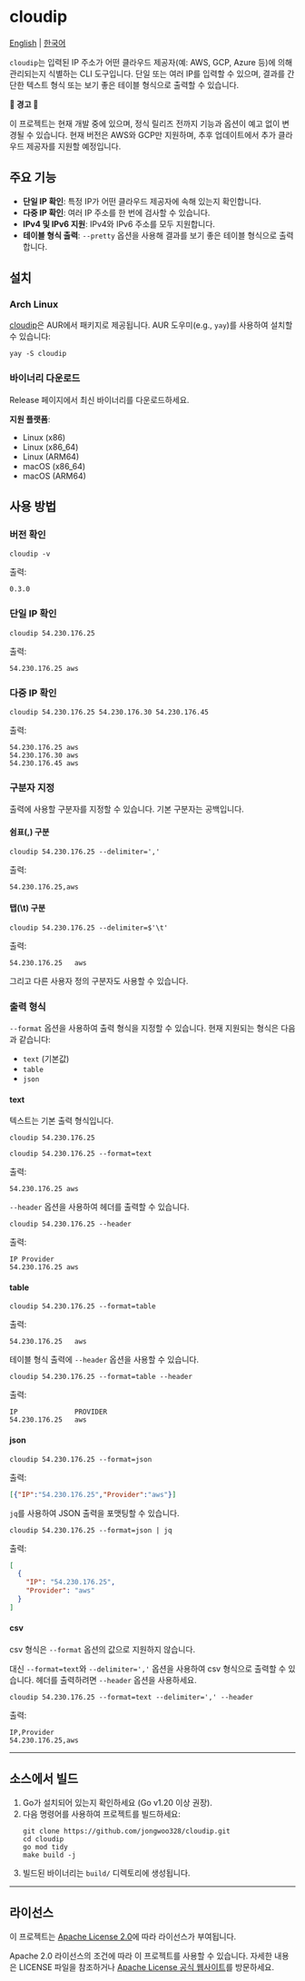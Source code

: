 # cloudip

[English](../README.md) | [한국어](./README_ko.md)

`cloudip`는 입력된 IP 주소가 어떤 클라우드 제공자(예: AWS, GCP, Azure 등)에 의해 관리되는지 식별하는 CLI 도구입니다. 단일 또는 여러 IP를 입력할 수 있으며, 결과를 간단한 텍스트 형식 또는 보기 좋은 테이블 형식으로 출력할 수 있습니다.

**🚨 경고 🚨**

이 프로젝트는 현재 개발 중에 있으며, 정식 릴리즈 전까지 기능과 옵션이 예고 없이 변경될 수 있습니다. 현재 버전은 AWS와 GCP만 지원하며, 추후 업데이트에서 추가 클라우드 제공자를 지원할 예정입니다.


## 주요 기능
- **단일 IP 확인**: 특정 IP가 어떤 클라우드 제공자에 속해 있는지 확인합니다.
- **다중 IP 확인**: 여러 IP 주소를 한 번에 검사할 수 있습니다.
- **IPv4 및 IPv6 지원**: IPv4와 IPv6 주소를 모두 지원합니다.
- **테이블 형식 출력**: `--pretty` 옵션을 사용해 결과를 보기 좋은 테이블 형식으로 출력합니다.


## 설치
### Arch Linux
[cloudip](https://aur.archlinux.org/packages/cloudip)은 AUR에서 패키지로 제공됩니다.
AUR 도우미(e.g., `yay`)를 사용하여 설치할 수 있습니다:
```shell
yay -S cloudip
```

### 바이너리 다운로드
Release 페이지에서 최신 바이너리를 다운로드하세요.

**지원 플랫폼**:
- Linux (x86)
- Linux (x86_64)
- Linux (ARM64)
- macOS (x86_64)
- macOS (ARM64)


## 사용 방법
### 버전 확인
```shell
cloudip -v
```
출력:
```
0.3.0
```

### 단일 IP 확인
```shell
cloudip 54.230.176.25
```
출력:
```
54.230.176.25 aws
```

### 다중 IP 확인
```shell
cloudip 54.230.176.25 54.230.176.30 54.230.176.45
```
출력:
```
54.230.176.25 aws
54.230.176.30 aws
54.230.176.45 aws
```

### 구분자 지정
출력에 사용할 구분자를 지정할 수 있습니다. 기본 구분자는 공백입니다.
#### 쉼표(,) 구분
```shell
cloudip 54.230.176.25 --delimiter=','
```
출력:
```
54.230.176.25,aws
```

#### 탭(\t) 구분
```shell
cloudip 54.230.176.25 --delimiter=$'\t'
```
출력:
```
54.230.176.25   aws
```
그리고 다른 사용자 정의 구분자도 사용할 수 있습니다.

### 출력 형식
`--format` 옵션을 사용하여 출력 형식을 지정할 수 있습니다. 현재 지원되는 형식은 다음과 같습니다:
- `text` (기본값)
- `table`
- `json`

#### text
텍스트는 기본 출력 형식입니다.
```shell
cloudip 54.230.176.25
```
```shell
cloudip 54.230.176.25 --format=text
```
출력:
```
54.230.176.25 aws
```
`--header` 옵션을 사용하여 헤더를 출력할 수 있습니다.
```shell
cloudip 54.230.176.25 --header
```
출력:
```
IP Provider
54.230.176.25 aws
```

#### table
```shell
cloudip 54.230.176.25 --format=table
```
출력:
```
54.230.176.25   aws
```
테이블 형식 출력에 `--header` 옵션을 사용할 수 있습니다.
```shell
cloudip 54.230.176.25 --format=table --header
```
출력:
```
IP              PROVIDER 
54.230.176.25   aws
```

#### json
```shell
cloudip 54.230.176.25 --format=json
```
출력:
```json
[{"IP":"54.230.176.25","Provider":"aws"}]
```
`jq`를 사용하여 JSON 출력을 포맷팅할 수 있습니다.
```shell
cloudip 54.230.176.25 --format=json | jq
```
출력:
```json
[
  {
    "IP": "54.230.176.25",
    "Provider": "aws"
  }
]
```

#### csv
csv 형식은 `--format` 옵션의 값으로 지원하지 않습니다.

대신 `--format=text`와 `--delimiter=','` 옵션을 사용하여 csv 형식으로 출력할 수 있습니다.
헤더를 출력하려면 `--header` 옵션을 사용하세요.
```shell
cloudip 54.230.176.25 --format=text --delimiter=',' --header
```
출력:
```
IP,Provider
54.230.176.25,aws
```

---

## 소스에서 빌드
1. Go가 설치되어 있는지 확인하세요 (Go v1.20 이상 권장).
2. 다음 명령어를 사용하여 프로젝트를 빌드하세요:
   ```shell
   git clone https://github.com/jongwoo328/cloudip.git
   cd cloudip
   go mod tidy
   make build -j
   ```
3. 빌드된 바이너리는 `build/` 디렉토리에 생성됩니다.

---

## 라이선스
이 프로젝트는 [Apache License 2.0](./LICENSE)에 따라 라이선스가 부여됩니다.

Apache 2.0 라이선스의 조건에 따라 이 프로젝트를 사용할 수 있습니다. 자세한 내용은 LICENSE 파일을 참조하거나 [Apache License 공식 웹사이트](http://www.apache.org/licenses/LICENSE-2.0)를 방문하세요.
